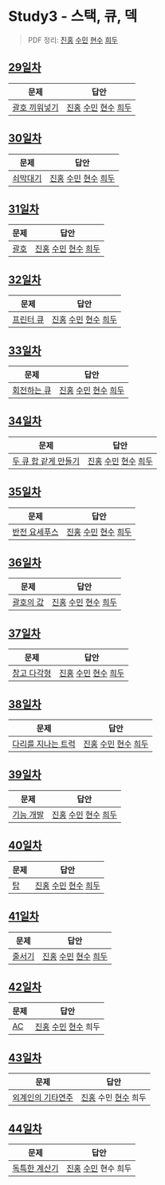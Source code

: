 # Study3 - 스택, 큐, 덱
> PDF 정리: [진홍](self_study/kjh.pdf) [수민](self_study/ysm.pdf) [현수](self_study/hhs.pdf) [희두](self_study/jhd.pdf)

## [29일차](Day29)

| 문제                 | 답안                |
| -------------------- | ------------------- |
| [괄호 끼워넣기](https://www.acmicpc.net/problem/11899) | [진홍](Day29/kjh.kt) [수민](Day29/ysm.cpp) [현수](Day29/hhs.java) [희두](Day29/jhd.cpp) |


## [30일차](Day30)

| 문제                 | 답안                |
| -------------------- | ------------------- |
| [쇠막대기](https://www.acmicpc.net/problem/10799) | [진홍](Day30/kjh.kt) [수민](Day30/ysm.cpp) [현수](Day30/hhs.java) [희두](Day30/jhd.cpp) |

## [31일차](Day31)

| 문제                 | 답안                |
| -------------------- | ------------------- |
| [괄호](https://www.acmicpc.net/problem/9012) | [진홍](Day31/kjh.kt) [수민](Day31/ysm.cpp) [현수](Day31/hhs.java) [희두](Day31/jhd.cpp) |

## [32일차](Day32)

| 문제                 | 답안                |
| -------------------- | ------------------- |
| [프린터 큐](https://www.acmicpc.net/problem/1966) | [진홍](Day32/kjh.kt) [수민](Day32/ysm.cpp) [현수](Day32/hhs.java) [희두](Day32/jhd.cpp) |


## [33일차](Day33)

| 문제                 | 답안                |
| -------------------- | ------------------- |
| [회전하는 큐](https://www.acmicpc.net/problem/1021) | [진홍](Day33/kjh.kt) [수민](Day33/ysm.cpp) [현수](Day33/hhs.java) [희두](Day33/jhd.cpp) |

## [34일차](Day34)

| 문제                 | 답안                |
| -------------------- | ------------------- |
| [두 큐 합 같게 만들기](https://school.programmers.co.kr/learn/courses/30/lessons/118667) | [진홍](kjh.java) [수민](Day34/ysm.cpp) [현수](Day34/hhs.java) [희두](Day34/jhd.cpp) |

## [35일차](Day35)

| 문제                 | 답안                |
| -------------------- | ------------------- |
| [반전 요세푸스](https://www.acmicpc.net/problem/20301) | [진홍](Day35/kjh.kt) [수민](Day35/ysm.cpp) [현수](Day35/hhs.java) [희두](Day35/jhd.cpp) |

## [36일차](Day36)

| 문제                 | 답안                |
| -------------------- | ------------------- |
| [괄호의 값](https://www.acmicpc.net/problem/2504) | [진홍](Day36/kjh.kt) [수민](Day36/ysm.cpp) [현수](Day36/hhs.java) [희두](Day36/jhd.cpp) |

## [37일차](Day37)

| 문제                 | 답안                |
| -------------------- | ------------------- |
| [창고 다각형](https://www.acmicpc.net/problem/2304) | [진홍](Day37/kjh.kt) [수민](Day37/ysm.cpp) [현수](Day37/hhs.java) [희두](Day37/jhd.cpp) |

## [38일차](Day38)

| 문제                 | 답안                |
| -------------------- | ------------------- |
| [다리를 지나는 트럭](https://school.programmers.co.kr/learn/courses/30/lessons/42583) | [진홍](Day38/kjh.kt) [수민](Day38/ysm.cpp) [현수](Day38/hhs.java) [희두](Day38/jhd.cpp) |

## [39일차](Day39)

| 문제                 | 답안                |
| -------------------- | ------------------- |
| [기능 개발](https://school.programmers.co.kr/learn/courses/30/lessons/42586) | [진홍](Day39/kjh.kt) [수민](Day39/ysm.cpp) [현수](Day39/hhs.java) [희두](Day39/jhd.cpp) |

## [40일차](Day40)

| 문제                 | 답안                |
| -------------------- | ------------------- |
| [탑](https://www.acmicpc.net/problem/2493) | [진홍](Day40/kjh.kt) [수민](Day40/ysm.cpp) [현수](Day40/hhs.java) [희두](Day40/jhd.cpp) |

## [41일차](Day41)

| 문제                 | 답안                |
| -------------------- | ------------------- |
| [줄서기](https://www.acmicpc.net/problem/17178) | [진홍](Day41/kjh.kt) [수민](Day41/ysm.cpp) [현수](Day41/hhs.java) [희두](Day41/jhd.cpp) |

## [42일차](Day42)

| 문제                 | 답안                |
| -------------------- | ------------------- |
| [AC](https://www.acmicpc.net/problem/5430) | [진홍](Day42/kjh.kt) [수민](Day42/ysm.cpp) [현수](Day42/hhs.java) 희두 |

## [43일차](Day43)

| 문제                 | 답안                |
| -------------------- | ------------------- |
| [외계인의 기타연주](https://www.acmicpc.net/problem/2841)| [진홍](Day43/kjh.kt) 수민 [현수](Day43/hhs.java) 희두 |

## [44일차](Day44)

| 문제                 | 답안                |
| -------------------- | ------------------- |
| [독특한 계산기](https://www.acmicpc.net/problem/19591) | [진홍](Day44/kjh.kt) [수민](Day44/ysm.cpp) 현수 희두 |
